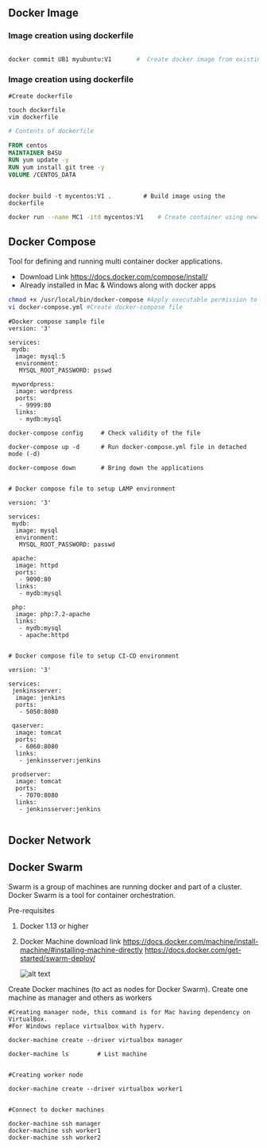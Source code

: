 



## Docker Image

### Image creation using dockerfile

```sh

docker commit UB1 myubuntu:V1       #  Create docker image from existing container 'UB1'

```


### Image creation using dockerfile

```shell
#Create dockerfile

touch dockerfile
vim dockerfile

```

```dockerfile
# Contents of dockerfile

FROM centos
MAINTAINER B4SU
RUN yum update -y
RUN yum install git tree -y
VOLUME /CENTOS_DATA

```

```shell

docker build -t mycentos:V1 .         # Build image using the dockerfile

```

```sh
docker run --name MC1 -itd mycentos:V1    # Create container using newly created image - mycentos:V1
```


## Docker Compose
Tool for defining and running multi container docker applications.
- Download Link https://docs.docker.com/compose/install/
- Already installed in Mac & Windows along with docker apps


```sh
chmod +x /usr/local/bin/docker-compose #Apply executable permission to the binary
vi docker-compose.yml #Create docker-compose file

```

```docker-compose
#Docker compose sample file
version: '3'

services:
 mydb:
  image: mysql:5
  environment:
   MYSQL_ROOT_PASSWORD: psswd

 mywordpress:
  image: wordpress
  ports:
   - 9999:80
  links:
   - mydb:mysql

```

```docker-compose
docker-compose config     # Check validity of the file

docker-compose up -d      # Run docker-compose.yml file in detached mode (-d)

docker-compose down       # Bring down the applications

```

```docker-compose

# Docker compose file to setup LAMP environment

version: '3'

services:
 mydb:
  image: mysql
  environment:
   MYSQL_ROOT_PASSWORD: passwd

 apache:
  image: httpd
  ports:
   - 9090:80
  links:
   - mydb:mysql

 php:
  image: php:7.2-apache
  links:
   - mydb:mysql
   - apache:httpd


# Docker compose file to setup CI-CD environment

version: '3'

services:
 jenkinsserver:
  image: jenkins
  ports:
   - 5050:8080

 qaserver:
  image: tomcat
  ports:
   - 6060:8080
  links:
   - jenkinsserver:jenkins

 prodserver:
  image: tomcat
  ports:
   - 7070:8080
  links:
   - jenkinsserver:jenkins


```


## Docker Network


## Docker Swarm
Swarm is a group of machines are running docker and part of a cluster.
Docker Swarm is a tool for container orchestration.

Pre-requisites
1. Docker 1.13 or higher
2. Docker Machine download link
    https://docs.docker.com/machine/install-machine/#installing-machine-directly
    https://docs.docker.com/get-started/swarm-deploy/


    ![alt text][logo]

    [logo]: https://docs.docker.com/engine/swarm/images/services-diagram.png "Logo Title Text 2"


Create Docker machines (to act as nodes for Docker Swarm). Create one machine as manager and others as workers

```docker
#Creating manager node, this command is for Mac having dependency on VirtualBox.
#For Windows replace virtualbox with hyperv.

docker-machine create --driver virtualbox manager

docker-machine ls        # List machine


#Creating worker node

docker-machine create --driver virtualbox worker1


#Connect to docker machines

docker-machine ssh manager
docker-machine ssh worker1
docker-machine ssh worker2

```  
